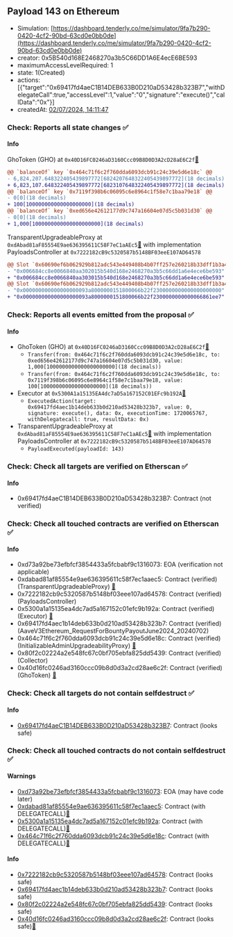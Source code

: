 ## Payload 143 on Ethereum

- Simulation: [https://dashboard.tenderly.co/me/simulator/9fa7b290-0420-4cf2-90bd-63cd0e0bb0de](https://dashboard.tenderly.co/me/simulator/9fa7b290-0420-4cf2-90bd-63cd0e0bb0de)
- creator: 0x5B540d168E2468270a3b5C66DD1A6E4ecE6BE593
- maximumAccessLevelRequired: 1
- state: 1(Created)
- actions: [{"target":"0x69417fd4aeC1B14DEB633B0D210aD53428b323B7","withDelegateCall":true,"accessLevel":1,"value":"0","signature":"execute()","callData":"0x"}]
- createdAt: [02/07/2024, 14:11:47](https://etherscan.io/tx/0xdf153f4f08759b982544e5f322d666039b5e08334f3a2083618949e32f69a0eb)

### Check: Reports all state changes :white_check_mark:

#### Info


GhoToken (GHO) at `0x40D16FC0246aD3160Ccc09B8D0D3A2cD28aE6C2f`[:ghost:](https://github.com/bgd-labs/aave-address-book "AaveV3Ethereum.ASSETS.GHO.UNDERLYING, MiscEthereum.GHO_TOKEN")
```diff
@@ `balanceOf` key `0x464c71f6c2f760dda6093dcb91c24c39e5d6e18c` @@
- 6,824,207.648322405439897772[6824207648322405439897772](18 decimals)
+ 6,823,107.648322405439897772[6823107648322405439897772](18 decimals)
@@ `balanceOf` key `0x7119f398b6c06095c6e8964c1f58e7c1baa79e18` @@
- 0[0](18 decimals)
+ 100[100000000000000000000](18 decimals)
@@ `balanceOf` key `0xed656e42612177d9c747a16604e07d5c5b031d30` @@
- 0[0](18 decimals)
+ 1,000[1000000000000000000000](18 decimals)
```

TransparentUpgradeableProxy at `0xdAbad81aF85554E9ae636395611C58F7eC1aAEc5`[:ghost:](https://github.com/bgd-labs/aave-address-book "GovernanceV3Ethereum.PAYLOADS_CONTROLLER") with implementation PayloadsController at `0x7222182cB9c5320587b5148BF03eeE107AD64578`
```diff
@@ Slot `0x60690ef6b062929b812adc543e449408b4b07ff257e260218b33dff1b3a4ee71` @@
- "0x006684cc8e0066840aa302015b540d168e2468270a3b5c66dd1a6e4ece6be593"
+ "0x006684cc8e0066840aa303015b540d168e2468270a3b5c66dd1a6e4ece6be593"
@@ Slot `0x60690ef6b062929b812adc543e449408b4b07ff257e260218b33dff1b3a4ee72` @@
- "0x000000000000000000093a8000000151800066b22f2300000000000000000000"
+ "0x000000000000000000093a8000000151800066b22f2300000000000066861ee7"
```


### Check: Reports all events emitted from the proposal :white_check_mark:

#### Info

- GhoToken (GHO) at `0x40D16FC0246aD3160Ccc09B8D0D3A2cD28aE6C2f`[:ghost:](https://github.com/bgd-labs/aave-address-book "AaveV3Ethereum.ASSETS.GHO.UNDERLYING, MiscEthereum.GHO_TOKEN")
  - `Transfer(from: 0x464c71f6c2f760dda6093dcb91c24c39e5d6e18c, to: 0xed656e42612177d9c747a16604e07d5c5b031d30, value: 1,000[1000000000000000000000](18 decimals))`
  - `Transfer(from: 0x464c71f6c2f760dda6093dcb91c24c39e5d6e18c, to: 0x7119f398b6c06095c6e8964c1f58e7c1baa79e18, value: 100[100000000000000000000](18 decimals))`
- Executor at `0x5300A1a15135EA4dc7aD5a167152C01EFc9b192A`[:ghost:](https://github.com/bgd-labs/aave-address-book "AaveV2Ethereum.POOL_ADMIN, AaveV2EthereumAMM.POOL_ADMIN, AaveV3Ethereum.ACL_ADMIN, GovernanceV3Ethereum.EXECUTOR_LVL_1")
  - `ExecutedAction(target: 0x69417fd4aec1b14deb633b0d210ad53428b323b7, value: 0, signature: execute(), data: 0x, executionTime: 1720065767, withDelegatecall: true, resultData: 0x)`
- TransparentUpgradeableProxy at `0xdAbad81aF85554E9ae636395611C58F7eC1aAEc5`[:ghost:](https://github.com/bgd-labs/aave-address-book "GovernanceV3Ethereum.PAYLOADS_CONTROLLER") with implementation PayloadsController at `0x7222182cB9c5320587b5148BF03eeE107AD64578`
  - `PayloadExecuted(payloadId: 143)`

### Check: Check all targets are verified on Etherscan :white_check_mark:

#### Info

- 0x69417fd4aeC1B14DEB633B0D210aD53428b323B7: Contract (not verified) 

### Check: Check all touched contracts are verified on Etherscan :white_check_mark:

#### Info

- 0xd73a92be73efbfcf3854433a5fcbabf9c1316073: EOA (verification not applicable)
- 0xdabad81af85554e9ae636395611c58f7ec1aaec5: Contract (verified) (TransparentUpgradeableProxy) [:ghost:](https://github.com/bgd-labs/aave-address-book "GovernanceV3Ethereum.PAYLOADS_CONTROLLER")
- 0x7222182cb9c5320587b5148bf03eee107ad64578: Contract (verified) (PayloadsController) 
- 0x5300a1a15135ea4dc7ad5a167152c01efc9b192a: Contract (verified) (Executor) [:ghost:](https://github.com/bgd-labs/aave-address-book "AaveV2Ethereum.POOL_ADMIN, AaveV2EthereumAMM.POOL_ADMIN, AaveV3Ethereum.ACL_ADMIN, GovernanceV3Ethereum.EXECUTOR_LVL_1")
- 0x69417fd4aec1b14deb633b0d210ad53428b323b7: Contract (verified) (AaveV3Ethereum_RequestForBountyPayoutJune2024_20240702) 
- 0x464c71f6c2f760dda6093dcb91c24c39e5d6e18c: Contract (verified) (InitializableAdminUpgradeabilityProxy) [:ghost:](https://github.com/bgd-labs/aave-address-book "AaveV2Ethereum.COLLECTOR, AaveV2EthereumAMM.COLLECTOR, AaveV2EthereumArc.COLLECTOR, AaveV3Ethereum.COLLECTOR")
- 0x80f2c02224a2e548fc67c0bf705ebfa825dd5439: Contract (verified) (Collector) 
- 0x40d16fc0246ad3160ccc09b8d0d3a2cd28ae6c2f: Contract (verified) (GhoToken) [:ghost:](https://github.com/bgd-labs/aave-address-book "AaveV3Ethereum.ASSETS.GHO.UNDERLYING, MiscEthereum.GHO_TOKEN")

### Check: Check all targets do not contain selfdestruct :white_check_mark:

#### Info

- [0x69417fd4aeC1B14DEB633B0D210aD53428b323B7](https://etherscan.io/address/0x69417fd4aeC1B14DEB633B0D210aD53428b323B7): Contract (looks safe)

### Check: Check all touched contracts do not contain selfdestruct :white_check_mark:

#### Warnings

- [0xd73a92be73efbfcf3854433a5fcbabf9c1316073](https://etherscan.io/address/0xd73a92be73efbfcf3854433a5fcbabf9c1316073): EOA (may have code later)
- [0xdabad81af85554e9ae636395611c58f7ec1aaec5](https://etherscan.io/address/0xdabad81af85554e9ae636395611c58f7ec1aaec5): Contract (with DELEGATECALL)[:ghost:](https://github.com/bgd-labs/aave-address-book "GovernanceV3Ethereum.PAYLOADS_CONTROLLER")
- [0x5300a1a15135ea4dc7ad5a167152c01efc9b192a](https://etherscan.io/address/0x5300a1a15135ea4dc7ad5a167152c01efc9b192a): Contract (with DELEGATECALL)[:ghost:](https://github.com/bgd-labs/aave-address-book "AaveV2Ethereum.POOL_ADMIN, AaveV2EthereumAMM.POOL_ADMIN, AaveV3Ethereum.ACL_ADMIN, GovernanceV3Ethereum.EXECUTOR_LVL_1")
- [0x464c71f6c2f760dda6093dcb91c24c39e5d6e18c](https://etherscan.io/address/0x464c71f6c2f760dda6093dcb91c24c39e5d6e18c): Contract (with DELEGATECALL)[:ghost:](https://github.com/bgd-labs/aave-address-book "AaveV2Ethereum.COLLECTOR, AaveV2EthereumAMM.COLLECTOR, AaveV2EthereumArc.COLLECTOR, AaveV3Ethereum.COLLECTOR")

#### Info

- [0x7222182cb9c5320587b5148bf03eee107ad64578](https://etherscan.io/address/0x7222182cb9c5320587b5148bf03eee107ad64578): Contract (looks safe)
- [0x69417fd4aec1b14deb633b0d210ad53428b323b7](https://etherscan.io/address/0x69417fd4aec1b14deb633b0d210ad53428b323b7): Contract (looks safe)
- [0x80f2c02224a2e548fc67c0bf705ebfa825dd5439](https://etherscan.io/address/0x80f2c02224a2e548fc67c0bf705ebfa825dd5439): Contract (looks safe)
- [0x40d16fc0246ad3160ccc09b8d0d3a2cd28ae6c2f](https://etherscan.io/address/0x40d16fc0246ad3160ccc09b8d0d3a2cd28ae6c2f): Contract (looks safe)[:ghost:](https://github.com/bgd-labs/aave-address-book "AaveV3Ethereum.ASSETS.GHO.UNDERLYING, MiscEthereum.GHO_TOKEN")

